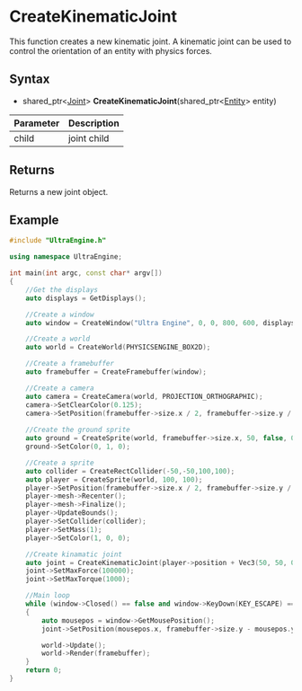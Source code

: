 # CreateKinematicJoint

This function creates a new kinematic joint. A kinematic joint can be used to control the orientation of an entity with physics forces.

## Syntax

- shared_ptr<[Joint](Joint.md)> **CreateKinematicJoint**(shared_ptr<[Entity](Entity.md)> entity)

| Parameter | Description |
|---|---|
| child | joint child |

## Returns

Returns a new joint object.

## Example

```c++
#include "UltraEngine.h"

using namespace UltraEngine;

int main(int argc, const char* argv[])
{
    //Get the displays
    auto displays = GetDisplays();

    //Create a window
    auto window = CreateWindow("Ultra Engine", 0, 0, 800, 600, displays[0], WINDOW_CENTER | WINDOW_TITLEBAR);

    //Create a world
    auto world = CreateWorld(PHYSICSENGINE_BOX2D);

    //Create a framebuffer
    auto framebuffer = CreateFramebuffer(window);

    //Create a camera    
    auto camera = CreateCamera(world, PROJECTION_ORTHOGRAPHIC);
    camera->SetClearColor(0.125);
    camera->SetPosition(framebuffer->size.x / 2, framebuffer->size.y / 2);
    
    //Create the ground sprite
    auto ground = CreateSprite(world, framebuffer->size.x, 50, false, 0, true);
    ground->SetColor(0, 1, 0);

    //Create a sprite
    auto collider = CreateRectCollider(-50,-50,100,100);
    auto player = CreateSprite(world, 100, 100);
    player->SetPosition(framebuffer->size.x / 2, framebuffer->size.y / 2);
    player->mesh->Recenter();
    player->mesh->Finalize();
    player->UpdateBounds();
    player->SetCollider(collider);
    player->SetMass(1);
    player->SetColor(1, 0, 0);

    //Create kinamatic joint
    auto joint = CreateKinematicJoint(player->position + Vec3(50, 50, 0), player);
    joint->SetMaxForce(100000);
    joint->SetMaxTorque(1000);

    //Main loop
    while (window->Closed() == false and window->KeyDown(KEY_ESCAPE) == false)
    {
        auto mousepos = window->GetMousePosition();
        joint->SetPosition(mousepos.x, framebuffer->size.y - mousepos.y, 0);

        world->Update();
        world->Render(framebuffer);
    }
    return 0;
}
```
